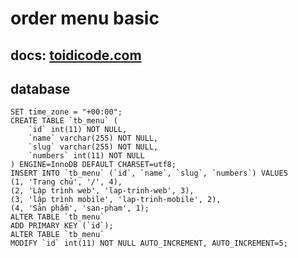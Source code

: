 ﻿# order menu basic
## docs: [toidicode.com](http://toidicode.com/sap-xep-menu-voi-jquery-softable-php-va-mysql-136.html)
## database 
```SET SQL_MODE = "NO_AUTO_VALUE_ON_ZERO";
SET time_zone = "+00:00";
CREATE TABLE `tb_menu` (
	`id` int(11) NOT NULL,
	`name` varchar(255) NOT NULL,
	`slug` varchar(255) NOT NULL,
	`numbers` int(11) NOT NULL
) ENGINE=InnoDB DEFAULT CHARSET=utf8;
INSERT INTO `tb_menu` (`id`, `name`, `slug`, `numbers`) VALUES
(1, 'Trang chủ', '/', 4),
(2, 'Lập trình web', 'lap-trinh-web', 3),
(3, 'lập trình mobile', 'lap-trinh-mobile', 2),
(4, 'Sản phẩm', 'san-pham', 1);
ALTER TABLE `tb_menu`
ADD PRIMARY KEY (`id`);
ALTER TABLE `tb_menu`
MODIFY `id` int(11) NOT NULL AUTO_INCREMENT, AUTO_INCREMENT=5;
```
